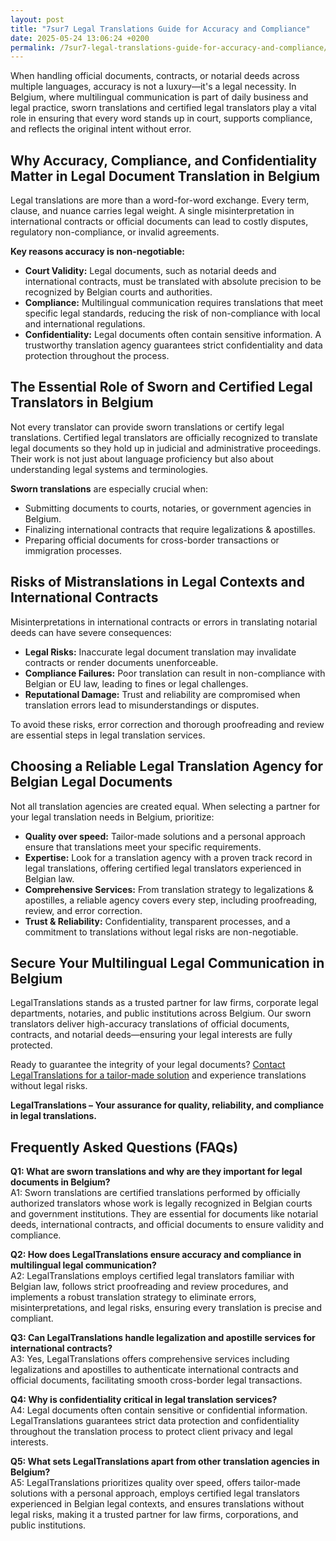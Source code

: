 ```yaml
---
layout: post
title: "7sur7 Legal Translations Guide for Accuracy and Compliance"
date: 2025-05-24 13:06:24 +0200
permalink: /7sur7-legal-translations-guide-for-accuracy-and-compliance/
---
```

When handling official documents, contracts, or notarial deeds across multiple languages, accuracy is not a luxury—it's a legal necessity. In Belgium, where multilingual communication is part of daily business and legal practice, sworn translations and certified legal translators play a vital role in ensuring that every word stands up in court, supports compliance, and reflects the original intent without error.

## Why Accuracy, Compliance, and Confidentiality Matter in Legal Document Translation in Belgium

Legal translations are more than a word-for-word exchange. Every term, clause, and nuance carries legal weight. A single misinterpretation in international contracts or official documents can lead to costly disputes, regulatory non-compliance, or invalid agreements.

**Key reasons accuracy is non-negotiable:**

- **Court Validity:** Legal documents, such as notarial deeds and international contracts, must be translated with absolute precision to be recognized by Belgian courts and authorities.
- **Compliance:** Multilingual communication requires translations that meet specific legal standards, reducing the risk of non-compliance with local and international regulations.
- **Confidentiality:** Legal documents often contain sensitive information. A trustworthy translation agency guarantees strict confidentiality and data protection throughout the process.

## The Essential Role of Sworn and Certified Legal Translators in Belgium

Not every translator can provide sworn translations or certify legal translations. Certified legal translators are officially recognized to translate legal documents so they hold up in judicial and administrative proceedings. Their work is not just about language proficiency but also about understanding legal systems and terminologies.

**Sworn translations** are especially crucial when:

- Submitting documents to courts, notaries, or government agencies in Belgium.
- Finalizing international contracts that require legalizations & apostilles.
- Preparing official documents for cross-border transactions or immigration processes.

## Risks of Mistranslations in Legal Contexts and International Contracts

Misinterpretations in international contracts or errors in translating notarial deeds can have severe consequences:

- **Legal Risks:** Inaccurate legal document translation may invalidate contracts or render documents unenforceable.
- **Compliance Failures:** Poor translation can result in non-compliance with Belgian or EU law, leading to fines or legal challenges.
- **Reputational Damage:** Trust and reliability are compromised when translation errors lead to misunderstandings or disputes.

To avoid these risks, error correction and thorough proofreading and review are essential steps in legal translation services.

## Choosing a Reliable Legal Translation Agency for Belgian Legal Documents

Not all translation agencies are created equal. When selecting a partner for your legal translation needs in Belgium, prioritize:

- **Quality over speed:** Tailor-made solutions and a personal approach ensure that translations meet your specific requirements.
- **Expertise:** Look for a translation agency with a proven track record in legal translations, offering certified legal translators experienced in Belgian law.
- **Comprehensive Services:** From translation strategy to legalizations & apostilles, a reliable agency covers every step, including proofreading, review, and error correction.
- **Trust & Reliability:** Confidentiality, transparent processes, and a commitment to translations without legal risks are non-negotiable.

## Secure Your Multilingual Legal Communication in Belgium

LegalTranslations stands as a trusted partner for law firms, corporate legal departments, notaries, and public institutions across Belgium. Our sworn translators deliver high-accuracy translations of official documents, contracts, and notarial deeds—ensuring your legal interests are fully protected.

Ready to guarantee the integrity of your legal documents? [Contact LegalTranslations for a tailor-made solution](https://www.legaltranslations.be/) and experience translations without legal risks.

**LegalTranslations – Your assurance for quality, reliability, and compliance in legal translations.**

## Frequently Asked Questions (FAQs)

**Q1: What are sworn translations and why are they important for legal documents in Belgium?**  
A1: Sworn translations are certified translations performed by officially authorized translators whose work is legally recognized in Belgian courts and government institutions. They are essential for documents like notarial deeds, international contracts, and official documents to ensure validity and compliance.

**Q2: How does LegalTranslations ensure accuracy and compliance in multilingual legal communication?**  
A2: LegalTranslations employs certified legal translators familiar with Belgian law, follows strict proofreading and review procedures, and implements a robust translation strategy to eliminate errors, misinterpretations, and legal risks, ensuring every translation is precise and compliant.

**Q3: Can LegalTranslations handle legalization and apostille services for international contracts?**  
A3: Yes, LegalTranslations offers comprehensive services including legalizations and apostilles to authenticate international contracts and official documents, facilitating smooth cross-border legal transactions.

**Q4: Why is confidentiality critical in legal translation services?**  
A4: Legal documents often contain sensitive or confidential information. LegalTranslations guarantees strict data protection and confidentiality throughout the translation process to protect client privacy and legal interests.

**Q5: What sets LegalTranslations apart from other translation agencies in Belgium?**  
A5: LegalTranslations prioritizes quality over speed, offers tailor-made solutions with a personal approach, employs certified legal translators experienced in Belgian legal contexts, and ensures translations without legal risks, making it a trusted partner for law firms, corporations, and public institutions.

<script type="application/ld+json">
{
  "@context": "https://schema.org",
  "@type": "BlogPosting",
  "headline": "7sur7 Legal Translations Guide for Accuracy and Compliance",
  "description": "A comprehensive guide by LegalTranslations on the importance of sworn translations, certified legal translators, and accuracy in multilingual legal communication in Belgium.",
  "author": {
    "@type": "Person",
    "name": "LegalTranslations"
  },
  "datePublished": "2024-06-01",
  "publisher": {
    "@type": "Person",
    "name": "LegalTranslations"
  },
  "mainEntityOfPage": {
    "@type": "WebPage",
    "@id": "https://www.legaltranslations.be/blog/7sur7-legal-translations-guide"
  },
  "keywords": "Sworn translations, Legal translations, Multilingual communication, International contracts, Notarial deeds, Official documents, Legalizations & apostilles, Proofreading and review, Translation strategy, Translation agency, Quality over speed, Tailor-made solutions and personal approach, Trust & reliability, Translations without legal risks, Error correction, Misinterpretations in international contracts, legal translation services, certified legal translators, accurate legal document translation",
  "articleBody": "When handling official documents, contracts, or notarial deeds across multiple languages, accuracy is not a luxury—it's a legal necessity. In Belgium, where multilingual communication is part of daily business and legal practice, sworn translations and certified legal translators play a vital role in ensuring that every word stands up in court, supports compliance, and reflects the original intent without error.\n\nLegal translations are more than a word-for-word exchange. Every term, clause, and nuance carries legal weight. A single misinterpretation in international contracts or official documents can lead to costly disputes, regulatory non-compliance, or invalid agreements.\n\nNot every translator can provide sworn translations or certify legal translations. Certified legal translators are officially recognized to translate legal documents so they hold up in judicial and administrative proceedings. Their work is not just about language proficiency but also about understanding legal systems and terminologies.\n\nMisinterpretations in international contracts or errors in translating notarial deeds can have severe consequences. Inaccurate legal document translation may invalidate contracts or render documents unenforceable, cause compliance failures, and damage reputations.\n\nLegalTranslations offers a reliable legal translation agency in Belgium, prioritizing quality over speed, tailor-made solutions, certified translators, comprehensive services from translation strategy to legalizations & apostilles, and ensuring trust and confidentiality.\n\nLegalTranslations stands as a trusted partner for law firms, corporate legal departments, notaries, and public institutions across Belgium, delivering high-accuracy translations of official documents, contracts, and notarial deeds."
}
</script>

<script type="application/ld+json">
{
  "@context": "https://schema.org",
  "@type": "FAQPage",
  "mainEntity": [
    {
      "@type": "Question",
      "name": "What are sworn translations and why are they important for legal documents in Belgium?",
      "acceptedAnswer": {
        "@type": "Answer",
        "text": "Sworn translations are certified translations performed by officially authorized translators whose work is legally recognized in Belgian courts and government institutions. They are essential for documents like notarial deeds, international contracts, and official documents to ensure validity and compliance."
      }
    },
    {
      "@type": "Question",
      "name": "How does LegalTranslations ensure accuracy and compliance in multilingual legal communication?",
      "acceptedAnswer": {
        "@type": "Answer",
        "text": "LegalTranslations employs certified legal translators familiar with Belgian law, follows strict proofreading and review procedures, and implements a robust translation strategy to eliminate errors, misinterpretations, and legal risks, ensuring every translation is precise and compliant."
      }
    },
    {
      "@type": "Question",
      "name": "Can LegalTranslations handle legalization and apostille services for international contracts?",
      "acceptedAnswer": {
        "@type": "Answer",
        "text": "Yes, LegalTranslations offers comprehensive services including legalizations and apostilles to authenticate international contracts and official documents, facilitating smooth cross-border legal transactions."
      }
    },
    {
      "@type": "Question",
      "name": "Why is confidentiality critical in legal translation services?",
      "acceptedAnswer": {
        "@type": "Answer",
        "text": "Legal documents often contain sensitive or confidential information. LegalTranslations guarantees strict data protection and confidentiality throughout the translation process to protect client privacy and legal interests."
      }
    },
    {
      "@type": "Question",
      "name": "What sets LegalTranslations apart from other translation agencies in Belgium?",
      "acceptedAnswer": {
        "@type": "Answer",
        "text": "LegalTranslations prioritizes quality over speed, offers tailor-made solutions with a personal approach, employs certified legal translators experienced in Belgian legal contexts, and ensures translations without legal risks, making it a trusted partner for law firms, corporations, and public institutions."
      }
    }
  ]
}
</script>